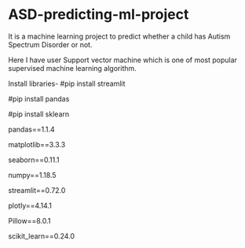 # ASD-predicting-ml-project
It is a machine learning project to predict whether a child has Autism Spectrum Disorder or not.

Here I have user Support vector machine which is one of most popular supervised machine learning algorithm.

Install libraries-
#pip install streamlit

#pip install pandas

#pip install sklearn

pandas==1.1.4

matplotlib==3.3.3

seaborn==0.11.1

numpy==1.18.5

streamlit==0.72.0

plotly==4.14.1

Pillow==8.0.1

scikit_learn==0.24.0
